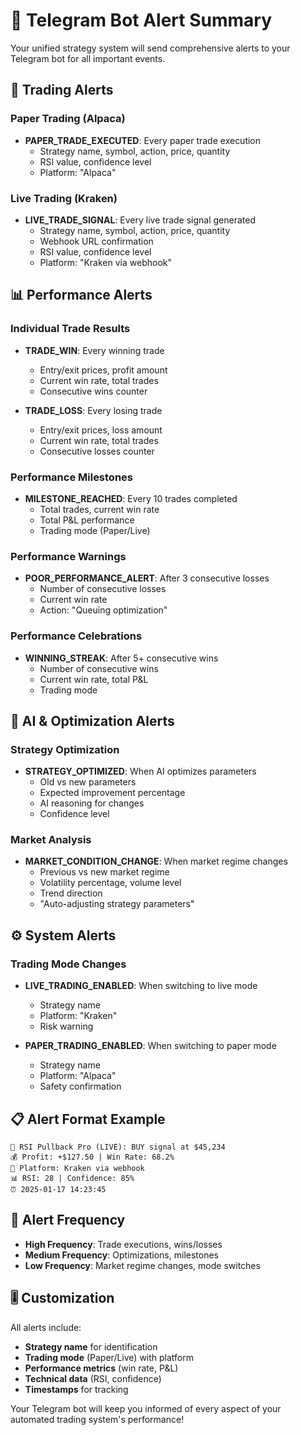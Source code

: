 # 📱 Telegram Bot Alert Summary

Your unified strategy system will send comprehensive alerts to your Telegram bot for all important events.

## 🎯 **Trading Alerts**

### **Paper Trading (Alpaca)**
- **PAPER_TRADE_EXECUTED**: Every paper trade execution
  - Strategy name, symbol, action, price, quantity
  - RSI value, confidence level
  - Platform: "Alpaca"

### **Live Trading (Kraken)**
- **LIVE_TRADE_SIGNAL**: Every live trade signal generated
  - Strategy name, symbol, action, price, quantity
  - Webhook URL confirmation
  - RSI value, confidence level
  - Platform: "Kraken via webhook"

## 📊 **Performance Alerts**

### **Individual Trade Results**
- **TRADE_WIN**: Every winning trade
  - Entry/exit prices, profit amount
  - Current win rate, total trades
  - Consecutive wins counter

- **TRADE_LOSS**: Every losing trade
  - Entry/exit prices, loss amount
  - Current win rate, total trades
  - Consecutive losses counter

### **Performance Milestones**
- **MILESTONE_REACHED**: Every 10 trades completed
  - Total trades, current win rate
  - Total P&L performance
  - Trading mode (Paper/Live)

### **Performance Warnings**
- **POOR_PERFORMANCE_ALERT**: After 3 consecutive losses
  - Number of consecutive losses
  - Current win rate
  - Action: "Queuing optimization"

### **Performance Celebrations**
- **WINNING_STREAK**: After 5+ consecutive wins
  - Number of consecutive wins
  - Current win rate, total P&L
  - Trading mode

## 🧠 **AI & Optimization Alerts**

### **Strategy Optimization**
- **STRATEGY_OPTIMIZED**: When AI optimizes parameters
  - Old vs new parameters
  - Expected improvement percentage
  - AI reasoning for changes
  - Confidence level

### **Market Analysis**
- **MARKET_CONDITION_CHANGE**: When market regime changes
  - Previous vs new market regime
  - Volatility percentage, volume level
  - Trend direction
  - "Auto-adjusting strategy parameters"

## ⚙️ **System Alerts**

### **Trading Mode Changes**
- **LIVE_TRADING_ENABLED**: When switching to live mode
  - Strategy name
  - Platform: "Kraken"
  - Risk warning

- **PAPER_TRADING_ENABLED**: When switching to paper mode
  - Strategy name
  - Platform: "Alpaca"
  - Safety confirmation

## 📋 **Alert Format Example**

```
🎯 RSI Pullback Pro (LIVE): BUY signal at $45,234
💰 Profit: +$127.50 | Win Rate: 68.2%
🔴 Platform: Kraken via webhook
📊 RSI: 28 | Confidence: 85%
⏰ 2025-01-17 14:23:45
```

## 🔧 **Alert Frequency**

- **High Frequency**: Trade executions, wins/losses
- **Medium Frequency**: Optimizations, milestones
- **Low Frequency**: Market regime changes, mode switches

## 🎚️ **Customization**

All alerts include:
- **Strategy name** for identification
- **Trading mode** (Paper/Live) with platform
- **Performance metrics** (win rate, P&L)
- **Technical data** (RSI, confidence)
- **Timestamps** for tracking

Your Telegram bot will keep you informed of every aspect of your automated trading system's performance!